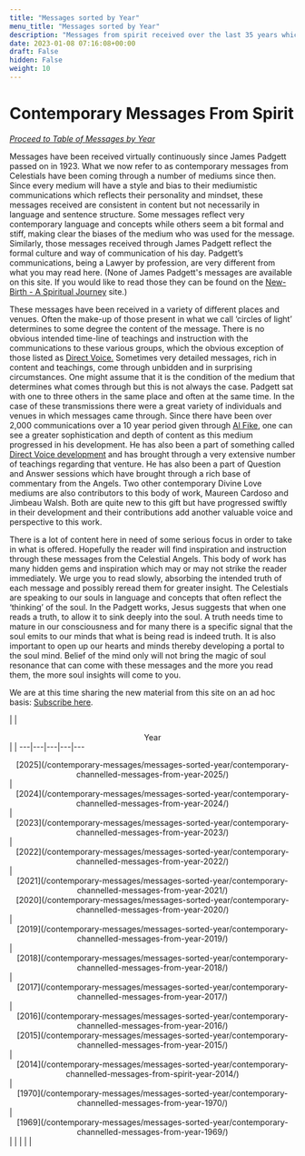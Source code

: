 ```yaml
---
title: "Messages sorted by Year"
menu_title: "Messages sorted by Year"
description: "Messages from spirit received over the last 35 years which follow on from the Padgett Messages 100 years ago."
date: 2023-01-08 07:16:08+00:00
draft: False
hidden: False
weight: 10
---
```

# Contemporary Messages From Spirit

*[Proceed to Table of Messages by Year](/contemporary-messages/#a)*

Messages have been received virtually continuously since James Padgett passed on in 1923. What we now refer to as contemporary messages from Celestials have been coming through a number of mediums since then. Since every medium will have a style and bias to their mediumistic communications which reflects their personality and mindset, these messages received are consistent in content but not necessarily in language and sentence structure. Some messages reflect very contemporary language and concepts while others seem a bit formal and stiff, making clear the biases of the medium who was used for the message. Similarly, those messages received through James Padgett reflect the formal culture and way of communication of his day.  Padgett’s communications, being a Lawyer by profession, are very different from what you may read here.  (None of James Padgett's messages are available on this site. If you would like to read those they can be found on the [New-Birth - A Spiritual Journey](https://new-birth.net) site.)

These messages have been received in a variety of different places and venues. Often the make-up of those present in what we call ‘circles of light’ determines to some degree the content of the message. There is no obvious intended time-line of teachings and instruction with the communications to these various groups, which the obvious exception of those listed as [Direct Voice.](https://soultruth.ca/direct-voice-mediumship/) Sometimes very detailed messages, rich in content and teachings, come through unbidden and in surprising circumstances. One might assume that it is the condition of the medium that determines what comes through but this is not always the case. Padgett sat with one to three others in the same place and often at the same time. In the case of these transmissions there were a great variety of individuals and venues in which messages came through. Since there have been over 2,000 communications over a 10 year period given through [Al Fike](/various/mediumship/al-fikes-mediumship/), one can see a greater sophistication and depth of content as this medium progressed in his development. He has also been a part of something called [Direct Voice development](https://soultruth.ca/direct-voice-mediumship/) and has brought through a very extensive number of teachings regarding that venture. He has also been a part of Question and Answer sessions which have brought through a rich base of commentary from the Angels. Two other contemporary Divine Love mediums are also contributors to this body of work, Maureen Cardoso and Jimbeau Walsh. Both are quite new to this gift but have progressed swiftly in their development and their contributions add another valuable voice and perspective to this work.

There is a lot of content here in need of some serious focus in order to take in what is offered. Hopefully the reader will find inspiration and instruction through these messages from the Celestial Angels. This body of work has many hidden gems and inspiration which may or may not strike the reader immediately.  We urge you to read slowly, absorbing the intended truth of each message and possibly reread them for greater insight. The Celestials are speaking to our souls in language and concepts that often reflect the ‘thinking’ of the soul. In the Padgett works, Jesus suggests that when one reads a truth, to allow it to sink deeply into the soul. A truth needs time to mature in our consciousness and for many there is a specific signal that the soul emits to our minds that what is being read is indeed truth. It is also important to open up our hearts and minds thereby developing a portal to the soul mind. Belief of the mind only will not bring the magic of soul resonance that can come with these messages and the more you read them, the more soul insights will come to you. 

We are at this time sharing the new material from this site on an ad hoc basis: [Subscribe here](http://eepurl.com/gaGfPD).

<!--[subscribe here.](https://new-birth.us6.list-manage.com/subscribe?u=7b572301eabd13f5075f1c9a0&id=894ad8557b)-->

 | | <a name="a"><div style="text-align: center;">Year</div></a> | | 
---|---|---|---|---
<div style="text-align: center;">[2025](/contemporary-messages/messages-sorted-year/contemporary-channelled-messages-from-year-2025/)</div> | <div style="text-align: center;">[2024](/contemporary-messages/messages-sorted-year/contemporary-channelled-messages-from-year-2024/)</div> | <div style="text-align: center;">[2023](/contemporary-messages/messages-sorted-year/contemporary-channelled-messages-from-year-2023/)</div> | <div style="text-align: center;">[2022](/contemporary-messages/messages-sorted-year/contemporary-channelled-messages-from-year-2022/)</div> | <div style="text-align: center;">[2021](/contemporary-messages/messages-sorted-year/contemporary-channelled-messages-from-year-2021/)</div>
<div style="text-align: center;">[2020](/contemporary-messages/messages-sorted-year/contemporary-channelled-messages-from-year-2020/)</div> | <div style="text-align: center;">[2019](/contemporary-messages/messages-sorted-year/contemporary-channelled-messages-from-year-2019/)</div> | <div style="text-align: center;">[2018](/contemporary-messages/messages-sorted-year/contemporary-channelled-messages-from-year-2018/)</div> | <div style="text-align: center;">[2017](/contemporary-messages/messages-sorted-year/contemporary-channelled-messages-from-year-2017/)</div> | <div style="text-align: center;">[2016](/contemporary-messages/messages-sorted-year/contemporary-channelled-messages-from-year-2016/)</div>
<div style="text-align: center;">[2015](/contemporary-messages/messages-sorted-year/contemporary-channelled-messages-from-year-2015/)</div> | <div style="text-align: center;">[2014](/contemporary-messages/messages-sorted-year/contemporary-channelled-messages-from-spirit-year-2014/)</div> | <div style="text-align: center;">[1970](/contemporary-messages/messages-sorted-year/contemporary-channelled-messages-from-year-1970/)</div> | <div style="text-align: center;">[1969](/contemporary-messages/messages-sorted-year/contemporary-channelled-messages-from-year-1969/)</div> |
 | | | |
 